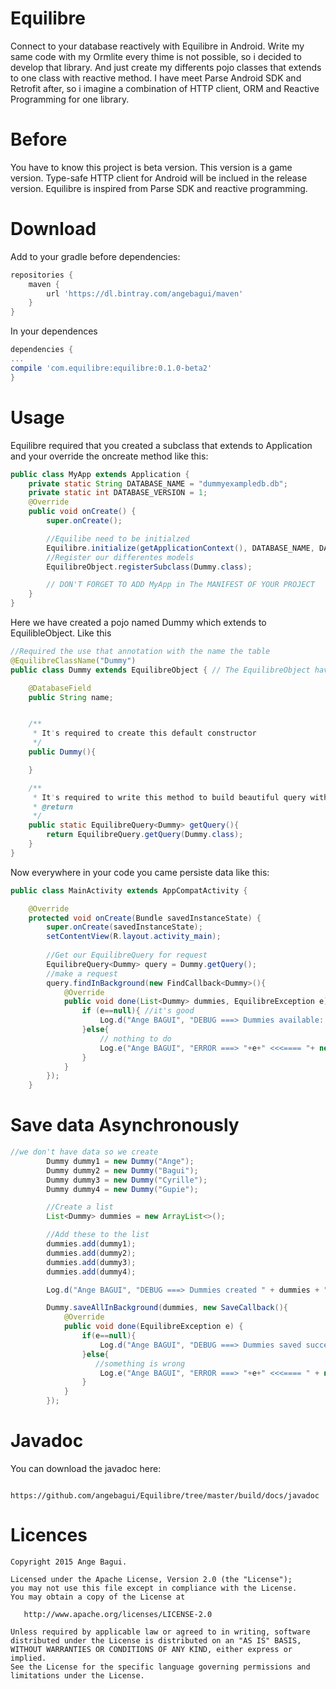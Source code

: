 Equilibre
=========

Connect to your database reactively with Equilibre in Android. Write my same code with my Ormlite every thime is not possible, so i decided to develop that library. And just create my differents pojo classes that extends to one class with reactive method. I have meet Parse Android SDK and Retrofit after, so i imagine a combination of HTTP client, ORM and Reactive Programming for one library. 


Before
======
You have to know this project is beta version. This version is a game version.
Type-safe HTTP client for Android will be inclued in the release version. 
Equilibre is inspired from Parse SDK and reactive programming.

Download
========

Add to your gradle before dependencies:
```groovy
repositories {
    maven {
        url 'https://dl.bintray.com/angebagui/maven'
    }
}
```
In your dependences
```groovy
dependencies {
...
compile 'com.equilibre:equilibre:0.1.0-beta2'
}
```

Usage
=====

Equilibre required that you created a subclass that extends to Application and your override the oncreate method like this:
```java
public class MyApp extends Application {
    private static String DATABASE_NAME = "dummyexampledb.db";
    private static int DATABASE_VERSION = 1;
    @Override
    public void onCreate() {
        super.onCreate();

        //Equilibe need to be initialzed
        Equilibre.initialize(getApplicationContext(), DATABASE_NAME, DATABASE_VERSION);
        //Register our differentes models
        EquilibreObject.registerSubclass(Dummy.class);

        // DON'T FORGET TO ADD MyApp in The MANIFEST OF YOUR PROJECT
    }
}
```

Here we have created a pojo named Dummy which extends to EquilibleObject. Like this
```java
//Required the use that annotation with the name the table
@EquilibreClassName("Dummy")
public class Dummy extends EquilibreObject { // The EquilibreObject have already an integer property named id has primary key

    @DatabaseField
    public String name;


    /**
     * It's required to create this default constructor
     */
    public Dummy(){

    }

    /**
     * It's required to write this method to build beautiful query with Equilibre
     * @return
     */
    public static EquilibreQuery<Dummy> getQuery(){
        return EquilibreQuery.getQuery(Dummy.class);
    }
}
```
Now everywhere in your code you came persiste data like this:
```java
public class MainActivity extends AppCompatActivity {

    @Override
    protected void onCreate(Bundle savedInstanceState) {
        super.onCreate(savedInstanceState);
        setContentView(R.layout.activity_main);
      
        //Get our EquilibreQuery for request
        EquilibreQuery<Dummy> query = Dummy.getQuery();
        //make a request
        query.findInBackground(new FindCallback<Dummy>(){
            @Override
            public void done(List<Dummy> dummies, EquilibreException e) {
                if (e==null){ //it's good
                    Log.d("Ange BAGUI", "DEBUG ===> Dummies available: "+dummies+" size: "+dummies.size()+" <<<==== "+ new Date());
                }else{
                    // nothing to do
                    Log.e("Ange BAGUI", "ERROR ===> "+e+" <<<==== "+ new Date());
                }
            }
        });
    }

```

Save data Asynchronously
=======================
```java
//we don't have data so we create
        Dummy dummy1 = new Dummy("Ange");
        Dummy dummy2 = new Dummy("Bagui");
        Dummy dummy3 = new Dummy("Cyrille");
        Dummy dummy4 = new Dummy("Gupie");

        //Create a list
        List<Dummy> dummies = new ArrayList<>();

        //Add these to the list
        dummies.add(dummy1);
        dummies.add(dummy2);
        dummies.add(dummy3);
        dummies.add(dummy4);

        Log.d("Ange BAGUI", "DEBUG ===> Dummies created " + dummies + " <<<==== " + new Date());

        Dummy.saveAllInBackground(dummies, new SaveCallback(){
            @Override
            public void done(EquilibreException e) {
                if(e==null){
                    Log.d("Ange BAGUI", "DEBUG ===> Dummies saved successfully <<<==== " + new Date());
                }else{
                   //something is wrong
                    Log.e("Ange BAGUI", "ERROR ===> "+e+" <<<==== " + new Date());
                }
            }
        });
```
Javadoc
=======
You can download the javadoc here:

       https://github.com/angebagui/Equilibre/tree/master/build/docs/javadoc

Licences
=======
    Copyright 2015 Ange Bagui.

    Licensed under the Apache License, Version 2.0 (the "License");
    you may not use this file except in compliance with the License.
    You may obtain a copy of the License at

       http://www.apache.org/licenses/LICENSE-2.0

    Unless required by applicable law or agreed to in writing, software
    distributed under the License is distributed on an "AS IS" BASIS,
    WITHOUT WARRANTIES OR CONDITIONS OF ANY KIND, either express or implied.
    See the License for the specific language governing permissions and
    limitations under the License.


